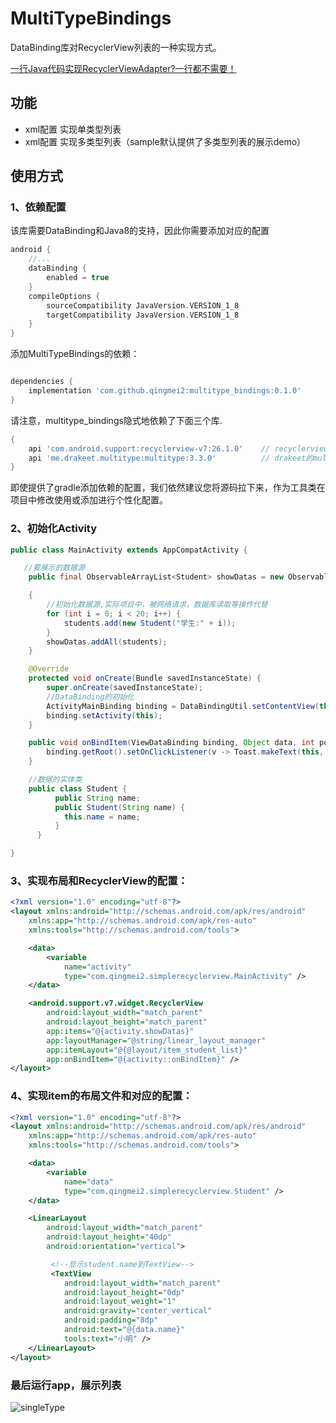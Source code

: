 # MultiTypeBindings

DataBinding库对RecyclerView列表的一种实现方式。

[一行Java代码实现RecyclerViewAdapter?一行都不需要！](https://blog.csdn.net/mq2553299/article/details/79661821)

## 功能

* xml配置 实现单类型列表
* xml配置 实现多类型列表（sample默认提供了多类型列表的展示demo）

## 使用方式

### 1、依赖配置

该库需要DataBinding和Java8的支持，因此你需要添加对应的配置

```groovy
android {
    //...
    dataBinding {
        enabled = true
    }
    compileOptions {
        sourceCompatibility JavaVersion.VERSION_1_8
        targetCompatibility JavaVersion.VERSION_1_8
    }
}
```

添加MultiTypeBindings的依赖：

```groovy

dependencies {
    implementation 'com.github.qingmei2:multitype_bindings:0.1.0'
}

```

请注意，multitype_bindings隐式地依赖了下面三个库.

```groovy
{
    api 'com.android.support:recyclerview-v7:26.1.0'    // recyclerview的依赖
    api 'me.drakeet.multitype:multitype:3.3.0'          // drakeet的multitype库**
}
```
即使提供了gradle添加依赖的配置，我们依然建议您将源码拉下来，作为工具类在项目中修改使用或添加进行个性化配置。


### 2、初始化Activity

```java
public class MainActivity extends AppCompatActivity {

   //要展示的数据源
    public final ObservableArrayList<Student> showDatas = new ObservableArrayList<>();

    {
        //初始化数据源,实际项目中，被网络请求，数据库读取等操作代替
        for (int i = 0; i < 20; i++) {
            students.add(new Student("学生:" + i));
        }
        showDatas.addAll(students);
    }

    @Override
    protected void onCreate(Bundle savedInstanceState) {
        super.onCreate(savedInstanceState);
        //DataBinding的初始化
        ActivityMainBinding binding = DataBindingUtil.setContentView(this, R.layout.activity_main);
        binding.setActivity(this);
    }

    public void onBindItem(ViewDataBinding binding, Object data, int position) {
        binding.getRoot().setOnClickListener(v -> Toast.makeText(this, data.toString(), Toast.LENGTH_SHORT).show());
    }

    //数据的实体类
    public class Student {
          public String name;
          public Student(String name) {
            this.name = name;
          }
      }

}
```

### 3、实现布局和RecyclerView的配置：

```xml
<?xml version="1.0" encoding="utf-8"?>
<layout xmlns:android="http://schemas.android.com/apk/res/android"
    xmlns:app="http://schemas.android.com/apk/res-auto"
    xmlns:tools="http://schemas.android.com/tools">

    <data>
        <variable
            name="activity"
            type="com.qingmei2.simplerecyclerview.MainActivity" />
    </data>

    <android.support.v7.widget.RecyclerView
        android:layout_width="match_parent"
        android:layout_height="match_parent"
        app:items="@{activity.showDatas}"
        app:layoutManager="@string/linear_layout_manager"
        app:itemLayout="@{@layout/item_student_list}"
        app:onBindItem="@{activity::onBindItem}" />
</layout>
```

### 4、实现item的布局文件和对应的配置：

```xml
<?xml version="1.0" encoding="utf-8"?>
<layout xmlns:android="http://schemas.android.com/apk/res/android"
    xmlns:app="http://schemas.android.com/apk/res-auto"
    xmlns:tools="http://schemas.android.com/tools">

    <data>
        <variable
            name="data"
            type="com.qingmei2.simplerecyclerview.Student" />
    </data>

    <LinearLayout
        android:layout_width="match_parent"
        android:layout_height="40dp"
        android:orientation="vertical">

         <!--显示student.name到TextView-->
         <TextView
            android:layout_width="match_parent"
            android:layout_height="0dp"
            android:layout_weight="1"
            android:gravity="center_vertical"
            android:padding="8dp"
            android:text="@{data.name}"
            tools:text="小明" />
    </LinearLayout>
</layout>
```

### 最后运行app，展示列表

![singleType](https://upload-images.jianshu.io/upload_images/7293029-603b368a243cf449.png?imageMogr2/auto-orient/strip%7CimageView2/2/w/1240)


